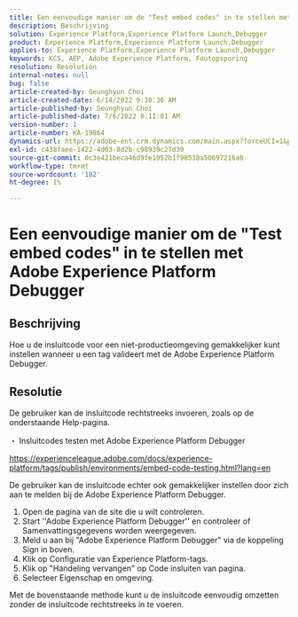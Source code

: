 ```yaml
---
title: Een eenvoudige manier om de "Test embed codes" in te stellen met Adobe Experience Platform Debugger
description: Beschrijving
solution: Experience Platform,Experience Platform Launch,Debugger
product: Experience Platform,Experience Platform Launch,Debugger
applies-to: Experience Platform,Experience Platform Launch,Debugger
keywords: KCS, AEP, Adobe Experience Platform, Foutopsporing
resolution: Resolution
internal-notes: null
bug: false
article-created-by: Seunghyun Choi
article-created-date: 6/14/2022 9:38:36 AM
article-published-by: Seunghyun Choi
article-published-date: 7/6/2022 8:11:01 AM
version-number: 1
article-number: KA-19864
dynamics-url: https://adobe-ent.crm.dynamics.com/main.aspx?forceUCI=1&pagetype=entityrecord&etn=knowledgearticle&id=5741b3bf-c5eb-ec11-bb3d-000d3a5c4292
exl-id: c438faee-1422-4d03-8d2b-c98939c27d39
source-git-commit: 0c3e421beca46d9fe1952b1f98538a50697216a0
workflow-type: tm+mt
source-wordcount: '182'
ht-degree: 1%

---
```


# Een eenvoudige manier om de &quot;Test embed codes&quot; in te stellen met Adobe Experience Platform Debugger

## Beschrijving

Hoe u de insluitcode voor een niet-productieomgeving gemakkelijker kunt instellen wanneer u een tag valideert met de Adobe Experience Platform Debugger. 

## Resolutie


De gebruiker kan de insluitcode rechtstreeks invoeren, zoals op de onderstaande Help-pagina.

・ Insluitcodes testen met Adobe Experience Platform Debugger

https://experienceleague.adobe.com/docs/experience-platform/tags/publish/environments/embed-code-testing.html?lang=en

De gebruiker kan de insluitcode echter ook gemakkelijker instellen door zich aan te melden bij de Adobe Experience Platform Debugger.

1. Open de pagina van de site die u wilt controleren.
2. Start &#39;&#39;Adobe Experience Platform Debugger&#39;&#39; en controleer of Samenvattingsgegevens worden weergegeven.
3. Meld u aan bij &quot;Adobe Experience Platform Debugger&quot; via de koppeling Sign in boven.
4. Klik op Configuratie van Experience Platform-tags.
5. Klik op &quot;Handeling vervangen&quot; op Code insluiten van pagina.
6. Selecteer Eigenschap en omgeving.

Met de bovenstaande methode kunt u de insluitcode eenvoudig omzetten zonder de insluitcode rechtstreeks in te voeren.
